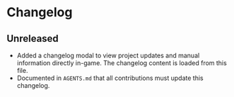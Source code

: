 # Changelog

## Unreleased

- Added a changelog modal to view project updates and manual information directly in-game. The changelog content is loaded from this file.
- Documented in `AGENTS.md` that all contributions must update this changelog.

